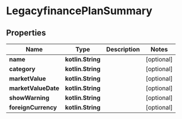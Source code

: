 
# LegacyfinancePlanSummary

## Properties
Name | Type | Description | Notes
------------ | ------------- | ------------- | -------------
**name** | **kotlin.String** |  |  [optional]
**category** | **kotlin.String** |  |  [optional]
**marketValue** | **kotlin.String** |  |  [optional]
**marketValueDate** | **kotlin.String** |  |  [optional]
**showWarning** | **kotlin.String** |  |  [optional]
**foreignCurrency** | **kotlin.String** |  |  [optional]



